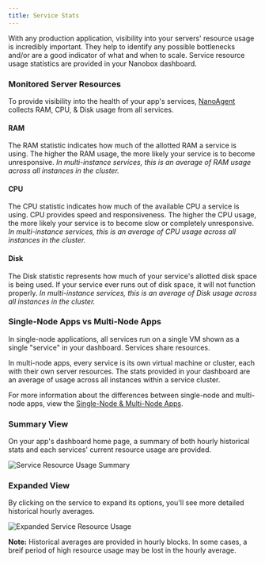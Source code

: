 ```yaml
---
title: Service Stats
---
```


With any production application, visibility into your servers' resource usage is incredibly important. They help to identify any possible bottlenecks and/or are a good indicator of what and when to scale. Service resource usage statistics are provided in your Nanobox dashboard.

### Monitored Server Resources
To provide visibility into the health of your app's services, [NanoAgent](/cloud/getting-started/nanoagent) collects RAM, CPU, & Disk usage from all services.

#### RAM
The RAM statistic indicates how much of the allotted RAM a service is using. The higher the RAM usage, the more likely your service is to become unresponsive. *In multi-instance services, this is an average of RAM usage across all instances in the cluster.*

#### CPU
The CPU statistic indicates how much of the available CPU a service is using. CPU provides speed and responsiveness. The higher the CPU usage, the more likely your service is to become slow or completely unresponsive. *In multi-instance services, this is an average of CPU usage across all instances in the cluster.*

#### Disk
The Disk statistic represents how much of your service's allotted disk space is being used. If your service ever runs out of disk space, it will not function properly. *In multi-instance services, this is an average of Disk usage across all instances in the cluster.*

### Single-Node Apps vs Multi-Node Apps
In single-node applications, all services run on a single VM shown as a single "service" in your dashboard. Services share resources.

In multi-node apps, every service is its own virtual machine or cluster, each with their own server resources. The stats provided in your dashboard are an average of usage across all instances within a service cluster.

For more information about the differences between single-node and multi-node apps, view the [Single-Node & Multi-Node Apps](/cloud/scaling/single-vs-multi-node).

### Summary View
On your app's dashboard home page, a summary of both hourly historical stats and each services' current resource usage are provided.

![Service Resource Usage Summary](/images/service-stats-summary.png)


### Expanded View
By clicking on the service to expand its options, you'll see more detailed historical hourly averages.

![Expanded Service Resource Usage](/images/service-stats-expanded.png)

**Note:** Historical averages are provided in hourly blocks. In some cases, a breif period of high resource usage may be lost in the hourly average.
